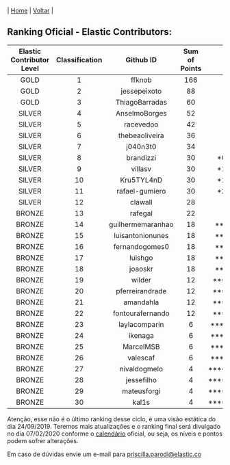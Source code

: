 | [Home](https://elastic.github.io/Elastic-Contributor-Program/) | [Voltar](https://elastic.github.io/Elastic-Contributor-Program/brazil) |

## Ranking Oficial - Elastic Contributors: ###

| Elastic Contributor Level |	Classification | Github ID |	Sum of Points	| Tie1 | Tie2 | Tie3	| Tie4 |
| :---:| :---: | :---: | :---: | :---:| :---: | :---: | :---: |
| GOLD	| 1	| ffknob	| 166	|
| GOLD	| 2	| jessepeixoto	| 88	| 			
| GOLD	| 3	| ThiagoBarradas	| 60	|			
| SILVER	| 4	| AnselmoBorges	| 52	|			
| SILVER	| 5	| racevedoo	| 42	|			
| SILVER	| 6	| thebeaoliveira	| 36	|				
| SILVER	| 7	| j040n3t0	| 34	|				
| SILVER	| 8	| brandizzi	| 30	| *07/07/2019 |	
| SILVER	| 9	| villasv	| 30	|	*10/09/2019	|		
| SILVER	| 10	| Kru5TYL4nD	| 30	|	*13/09/2019	|		
| SILVER	| 11	| rafael-gumiero	| 30	|	*23/09/2019	|		
| SILVER	| 12	| clawall	| 28	| 			
| BRONZE	| 13	| rafegal	| 22	| 			
| BRONZE	| 14	| guilhermemaranhao	| 18	| **05/06/2019 |		
| BRONZE	| 15	| luisantonionunes	| 18	| **08/07/2019 |		
| BRONZE	| 16	| fernandogomes0	| 18	| **16/07/2019 |		
| BRONZE	| 17	| luishgo	| 18	| **29/07/2019 |	
| BRONZE	| 18	| joaoskr	| 18	| **16/09/2019 |		
| BRONZE	| 19	| wilder	| 12	| ***17/07/2019	|		
| BRONZE	| 20	| pferreirandrade	| 12	|	***06/08/2019	|	
| BRONZE	| 21	| amandahla	| 12	| ***27/08/2019	|
| BRONZE	| 22	| fontourafernando	| 12	| ***02/09/2019	|	
| BRONZE	| 23	| laylacomparin	| 6	| ****23/05/2019 |	
| BRONZE	| 24	| ikenaga	| 6	|	****28/05/2019 |
| BRONZE	| 25	| MarcelMSB	| 6	|	****19/07/2019 |
| BRONZE	| 26	| valescaf	| 6	| ****23/09/2019 |			
| BRONZE	| 27	| nivaldogmelo	| 4	| *****29/07/2019 |			
| BRONZE	| 28	| jessefilho	| 4	| *****20/08/2019	|		
| BRONZE	| 29	| mateusforgi	| 4	| *****22/08/2019 | *****1	| *****1 | 1-C |
| BRONZE	| 30	| kal1s	| 4	| *****22/08/2019	| *****1 |	*****1 |	1-D |

Atenção, esse não é o último ranking desse ciclo, é uma visão estática do dia 24/09/2019. Teremos mais atualizações e o ranking final será divulgado no dia 07/02/2020 conforme o [calendário](https://elastic.github.io/Elastic-Contributor-Program/datas-prazos) oficial, ou seja, os níveis e pontos podem sofrer alterações.

Em caso de dúvidas envie um e-mail para priscilla.parodi@elastic.co

